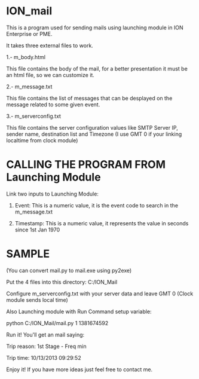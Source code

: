 ION_mail
========

This is a program used for sending mails using launching module in ION Enterprise or PME.

It takes three external files to work.

1.- m_body.html

This file contains the body of the mail, for a better presentation it must be an html file, so we can customize it.

2.- m_message.txt

This file contains the list of messages that can be desplayed on the message related to some given event.

3.- m_serverconfig.txt

This file contains the server configuration values like SMTP Server IP, sender name, destination list and Timezone
(I use GMT 0 if your linking localtime from clock module)


CALLING THE PROGRAM FROM Launching Module
=========================================

Link two inputs to Launching Module:

1. Event: This is a numeric value, it is the event code to search in the m_message.txt

2. Timestamp: This is a numeric value, it represents the value in seconds since 1st Jan 1970


SAMPLE
======

(You can convert mail.py to mail.exe using py2exe)

Put the 4 files into this directory: C:/ION_Mail

Configure m_serverconfig.txt with your server data and leave GMT 0 (Clock module sends local time)

Also Launching module with Run Command setup variable: 

python C:/ION_Mail/mail.py 1 1381674592

Run it! You'll get an mail saying:

Trip reason: 1st Stage - Freq min

Trip time: 10/13/2013 09:29:52

Enjoy it!
If you have more ideas just feel free to contact me.
